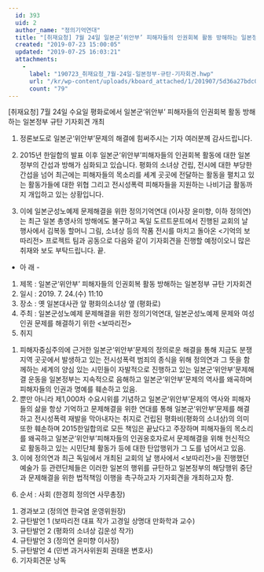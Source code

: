 ```yaml
---
  id: 393
  uid: 2
  author_name: "정의기억연대"
  title: "[취재요청] 7월 24일 일본군‘위안부’ 피해자들의 인권회복 활동 방해하는 일본정부 규탄 기자회견 개최"
  created: "2019-07-23 15:00:05"
  updated: "2019-07-25 16:03:21"
  attachments: 
    - 
      label: "190723_취재요청_7월-24일-일본정부-규탄-기자회견.hwp"
      url: "/kr/wp-content/uploads/kboard_attached/1/201907/5d36a27bdc0db3094857.hwp"
      count: "79"
---
```

\[취재요청\] 7월 24일 수요일 평화로에서 일본군‘위안부’ 피해자들의 인권회복 활동 방해하는 일본정부 규탄 기자회견 개최 

1. 정론보도로 일본군‘위안부’문제의 해결에 힘써주시는 기자 여러분께 감사드립니다. 

2. 2015년 한일합의 발표 이후 일본군‘위안부’피해자들의 인권회복 활동에 대한 일본정부의 간섭과 방해가 심화되고 있습니다. 평화의 소녀상 건립, 전시에 대한 부당한 간섭을 넘어 최근에는 피해자들의 목소리를 세계 곳곳에 전달하는 활동을 펼치고 있는 활동가들에 대한 위협 그리고 전시성폭력 피해자들을 지원하는 나비기금 활동까지 개입하고 있는 상황입니다. 

3. 이에 일본군성노예제 문제해결을 위한 정의기억연대 (이사장 윤미향, 이하 정의연) 는 최근 일본 총영사의 방해에도 불구하고 독일 도르트문트에서 진행된 교회의 날 행사에서 김복동 할머니 그림, 소녀상 등의 작품 전시를 마치고 돌아온 <기억의 보따리전> 프로젝트 팀과 공동으로 다음와 같이 기자회견을 진행할 예정이오니 많은 취재와 보도 부탁드립니다. 끝. 

- 아 래 - 
1. 제목 : 일본군‘위안부’ 피해자들의 인권회복 활동 방해하는 일본정부 규탄 기자회견
2. 일시 : 2019. 7. 24.(수) 11:10 
3. 장소 : 옛 일본대사관 앞 평화의소녀상 옆 (평화로)
4. 주최 : 일본군성노예제 문제해결을 위한 정의기억연대, 일본군성노예제 문제와 여성인권 문제를 해결하기 위한 <보따리전>
5. 취지 
 1) 피해자중심주의에 근거한 일본군‘위안부’문제의 정의로운 해결을 통해 지금도 분쟁지역 곳곳에서 발생하고 있는 전시성폭력 범죄의 종식을 위해 정의연과 그 뜻을 함께하는 세계의 양심 있는 시민들이 자발적으로 진행하고 있는 일본군‘위안부’문제해결 운동을 일본정부는 지속적으로 음해하고 일본군‘위안부’문제의 역사를 왜곡하며 피해자들의 인권과 명예를 훼손하고 있음. 
 2) 뿐만 아니라 제1,000차 수요시위를 기념하고 일본군‘위안부’문제의 역사와 피해자들의 삶을 항상 기억하고 문제해결을 위한 연대를 통해 일본군‘위안부’문제를 해결하고 전시성폭력 재발을 막아내자는 취지로 건립된 평화비(평화의 소녀상)의 의미 또한 훼손하며 2015한일합의로 모든 책임은 끝났다고 주장하며 피해자들의 목소리를 왜곡하고 일본군‘위안부’피해자들의 인권옹호자로서 문제해결을 위해 헌신적으로 활동하고 있는 시민단체 활동가 등에 대한 탄압행위가 그 도를 넘어서고 있음. 
 3) 이에 정의연과 최근 독일에서 개최된 교회의 날 행사에서 <보따리전>을 진행했던 예술가 등 관련단체들은 이러한 일본의 행위를 규탄하고 일본정부의 해당행위 중단과 문제해결을 위한 법적책임 이행을 촉구하고자 기자회견을 개최하고자 함. 
6. 순서 : 사회 (한경희 정의연 사무총장)
 1) 경과보고 (정의연 한국염 운영위원장)
 2) 규탄발언 1 (보따리전 대표 작가 고경일 상명대 만화학과 교수) 
 3) 규탄발언 2 (평화의 소녀상 김운성 작가)
 4) 규탄발언 3 (정의연 윤미향 이사장) 
 5) 규탄발언 4 (민변 과거사위원회 권태윤 변호사)
 6) 기자회견문 낭독
